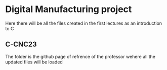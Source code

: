 # Digital Manufacturing project
Here there will be all the files created in the first lectures as an introduction to C

## C-CNC23
The folder is the github page of refrence of the professor wehere all the updated files will be loaded
